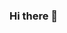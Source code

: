### Hi there 👋

<!--
**klee138/klee138** is a ✨ _special_ ✨ repository because its `README.md` (this file) appears on your GitHub profile.

const Kevin = {
    askMeAbout: ["web dev", "system administration", "tech", "racing cars", "BBQ"],
    technologies: {
        frontEnd: {
            js: ["jQuery", "Material UI"],
            css: ["bootstrap", "Bulma"]
        },
        backEnd: {
            js: ["node"]
        },
        databases: ["mySQL", "MSSQL"],
    },
    funFact: "I import cars from Japan"
};
